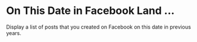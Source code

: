 
# On This Date in Facebook Land ...

Display a list of posts that you created on Facebook on this date in previous years.
